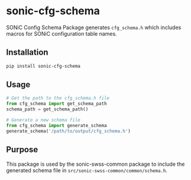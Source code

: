 # sonic-cfg-schema

SONiC Config Schema Package generates `cfg_schema.h` which includes macros for SONiC configuration table names.

## Installation

```bash
pip install sonic-cfg-schema
```

## Usage

```python
# Get the path to the cfg_schema.h file
from cfg_schema import get_schema_path
schema_path = get_schema_path()

# Generate a new schema file
from cfg_schema import generate_schema
generate_schema('/path/to/output/cfg_schema.h')
```

## Purpose

This package is used by the sonic-swss-common package to include the generated schema file in `src/sonic-swss-common/common/schema.h`.
